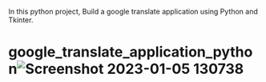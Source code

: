 In this python project, Build a google translate application using Python and Tkinter.
# google_translate_application_python![Screenshot 2023-01-05 130738](https://user-images.githubusercontent.com/117170702/210727148-d99957fd-8a4e-480d-b059-1f4298db536f.png)
